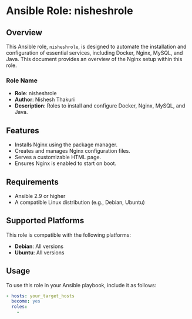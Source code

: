 # Ansible Role: nisheshrole

## Overview

This Ansible role, `nisheshrole`, is designed to automate the installation and configuration of essential services, including Docker, Nginx, MySQL, and Java. This document provides an overview of the Nginx setup within this role.

### Role Name

- **Role**: nisheshrole
- **Author**: Nishesh Thakuri
- **Description**: Roles to install and configure Docker, Nginx, MySQL, and Java.

## Features

- Installs Nginx using the package manager.
- Creates and manages Nginx configuration files.
- Serves a customizable HTML page.
- Ensures Nginx is enabled to start on boot.

## Requirements

- Ansible 2.9 or higher
- A compatible Linux distribution (e.g., Debian, Ubuntu)

## Supported Platforms

This role is compatible with the following platforms:

- **Debian**: All versions
- **Ubuntu**: All versions

## Usage

To use this role in your Ansible playbook, include it as follows:

```yaml
- hosts: your_target_hosts
  become: yes
  roles:
    - 
